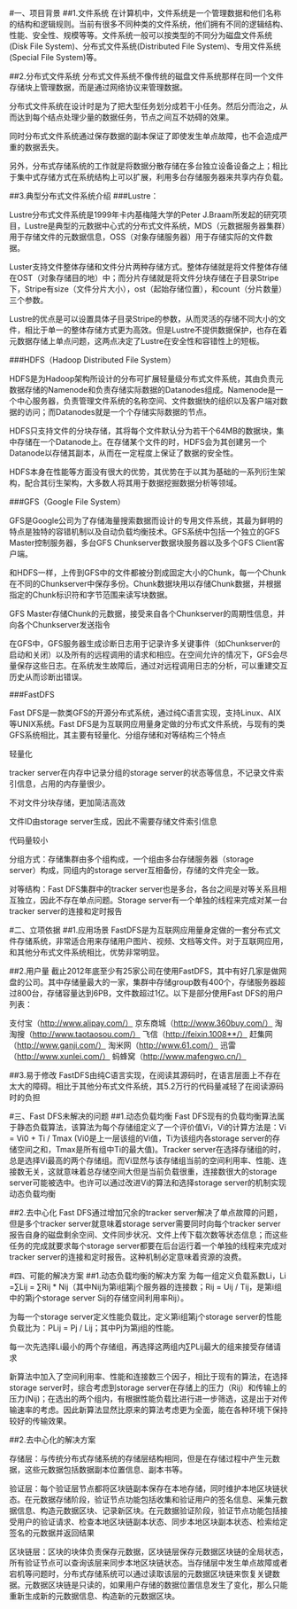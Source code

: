 #一、项目背景
##1.文件系统
在计算机中，文件系统是一个管理数据和他们名称的结构和逻辑规则。当前有很多不同种类的文件系统，他们拥有不同的逻辑结构、性能、安全性、规模等等。文件系统一般可以按类型的不同分为磁盘文件系统(Disk File System)、分布式文件系统(Distributed File System)、专用文件系统(Special File System)等。

##2.分布式文件系统
分布式文件系统不像传统的磁盘文件系统那样在同一个文件存储﻿块上管理数据，而是通过网络协议来管理数据。

分布式文件系统在设计时是为了把大型任务划分成若干小任务。然后分而治之，从而达到每个结点处理少量的数据任务，节点之间互不妨碍的效果。

同时分布式文件系统通过保存数据的副本保证了即使发生单点故障，也不会造成严重的数据丢失。

另外，分布式存储系统的工作就是将数据分散存储在多台独立设备设备之上；相比于集中式存储方式在系统结构上可以扩展，利用多台存储服务器来共享内存负载。

##3.典型分布式文件系统介绍
###Lustre：    

Lustre分布式文件系统是1999年卡内基梅隆大学的Peter J.Braam所发起的研究项目，Lustre是典型的元数据中心式的分布式文件系统，MDS（元数据服务器集群）用于存储文件的元数据信息，OSS（对象存储服务器）用于存储实际的文件数据。

Luster支持文件整体存储和文件分片两种存储方式。整体存储就是将文件整体存储在OST（对象存储目的地）中；而分片存储就是将文件分块存储在子目录Stripe下，Stripe有size（文件分片大小），ost（起始存储位置），和count（分片数量）三个参数。

Lustre的优点是可以设置具体子目录Stripe的参数，从而灵活的存储不同大小的文件，相比于单一的整体存储方式更为高效。但是Lustre不提供数据保护，也存在着元数据存储上单点问题，这两点决定了Lustre在安全性和容错性上的短板。

###HDFS（Hadoop Distributed File System）

HDFS是为Hadoop架构所设计的分布可扩展轻量级分布式文件系统，其由负责元数据存储的Namenode和负责存储实际数据的Datanodes组成。Namenode是一个中心服务器，负责管理文件系统的名称空间、文件数据快的组织以及客户端对数据的访问；而Datanodes就是一个个存储实际数据的节点。

HDFS只支持文件的分块存储，其将每个文件默认分为若干个64MB的数据块，集中存储在一个Datanode上。在存储某个文件的时，HDFS会为其创建另一个Datanode以存储其副本，从而在一定程度上保证了数据的安全性。

HDFS本身在性能等方面没有很大的优势，其优势在于以其为基础的一系列衍生架构，配合其衍生架构，大多数人将其用于数据挖掘数据分析等领域。

###GFS（Google File System）

﻿GFS是Google公司为了存储海量搜索数据而设计的专用文件系统，其最为鲜明的特点是独特的容错机制以及自动负载均衡技术。GFS系统中包括一个独立的GFS Master控制服务器，多台GFS Chunkserver数据块服务器以及多个GFS Client客户端。

和HDFS一样，上传到GFS中的文件都被分割成固定大小的Chunk，每一个Chunk在不同的Chunkserver中保存多份。Chunk数据块用以存储Chunk数据，并根据指定的Chunk标识符和字节范围来读写块数据。  

GFS Master存储Chunk的元数据，接受来自各个Chunkserver的周期性信息，并向各个Chunkserver发送指令

  在GFS中，GFS服务器生成诊断日志用于记录许多关键事件（如Chunkserver的启动和关闭）以及所有的远程调用的请求和相应。在空间允许的情况下，GFS会尽量保存这些日志。在系统发生故障后，通过对远程调用日志的分析，可以重建交互历史从而诊断出错误。

###FastDFS

Fast DFS是一款类GFS的开源分布式系统，通过纯C语言实现，支持Linux、AIX等UNIX系统。Fast DFS是为互联网应用量身定做的分布式文件系统，与现有的类GFS系统相比，其主要有轻量化、分组存储和对等结构三个特点

轻量化

tracker server在内存中记录分组的storage server的状态等信息，不记录文件索引信息，占用的内存量很少。  

不对文件分块存储，更加简洁高效

文件ID由storage server生成，因此不需要存储文件索引信息

代码量较小

分组方式：存储集群由多个组构成，一个组由多台存储服务器（storage　server）构成，同组内的storage server互相备份，存储的文件完全一致。

对等结构：Fast DFS集群中的tracker server也是多台，各台之间是对等关系且相互独立，因此不存在单点问题。Storage server有一个单独的线程来完成对某一台tracker server的连接和定时报告

#二、立项依据
##1.应用场景
FastDFS是为互联网应用量身定做的一套分布式文件存储系统，非常适合用来存储用户图片、视频、文档等文件。对于互联网应用，和其他分布式文件系统相比，优势非常明显。

##2.用户量
截止2012年底至少有25家公司在使用FastDFS，其中有好几家是做网盘的公司。其中存储量最大的一家，集群中存储group数有400个，存储服务器超过800台，存储容量达到6PB，文件数超过1亿。以下是部分使用Fast DFS的用户列表：

支付宝（http://www.alipay.com/）
京东商城（http://www.360buy.com/）
淘淘搜（http://www.taotaosou.com/）
飞信（http://feixin.1008**/）
赶集网（http://www.ganji.com/）
淘米网（http://www.61.com/）
迅雷（http://www.xunlei.com/）
蚂蜂窝（http://www.mafengwo.cn/）

##3.易于修改
FastDFS由纯C语言实现，在阅读其源码时，在语言层面上不存在太大的障碍。相比于其他分布式文件系统，其5.2万行的代码量减轻了在阅读源码时的负担


#三、Fast DFS未解决的问题
##1.动态负载均衡
Fast DFS现有的负载均衡算法属于静态负载算法，该算法为每个存储组定义了一个评价值Vi，Vi的计算方法是：Vi = Vi0 + Ti / Tmax (Vi0是上一层该组的Vi值，Ti为该组内各storage server的存储空间之和，Tmax是所有组中Ti的最大值)。Tracker server在选择存储组的时，总是选择Vi最高的两个存储组。而Vi显然与该存储组当前的空间利用率、性能、连接数无关，这就意味着总存储空间大但是当前负载很重，连接数很大的storage server可能被选中。也许可以通过改进Vi的算法和选择storage server的机制实现动态负载均衡

##2.去中心化
Fast DFS通过增加冗余的tracker server解决了单点故障的问题，但是多个tracker server就意味着storage server需要同时向每个tracker server报告自身的磁盘剩余空间、文件同步状况、文件上传下载次数等状态信息；而这些任务的完成就要求每个storage server都要在后台运行着一个单独的线程来完成对tracker server的连接和定时报告。这种机制必定意味着资源的浪费。



#四、可能的解决方案
##1.动态负载均衡的解决方案
为每一组定义负载系数Li，Li =∑Lij = ∑Rij * Nij（其中Nij为第i组第j个服务器的连接数；Rij = Uij / Tij，是第i组中的第j个storage server Sij的存储空间利用率Rij）。

为每一个storage server定义性能负载比，定义第i组第j个storage server的性能负载比为：PLij = Pj / Lij；其中Pj为第j组的性能。

每一次先选择Li最小的两个存储组，再选择这两组内∑PLij最大的组来接受存储请求

新算法中加入了空间利用率、性能和连接数三个因子，相比于现有的算法，在选择storage server时，综合考虑到storage server在存储上的压力（Rij）和传输上的压力(Nij)；在选出的两个组内，有根据性能负载比进行进一步筛选，这是出于对传输速率的考虑。因此新算法显然比原来的算法考虑更为全面，能在各种环境下保持较好的传输效果。

##2.去中心化的解决方案                                 

存储层：与传统分布式存储系统的存储层结构相同，但是在存储过程中产生元数据，这些元数据包括数据副本位置信息、副本书等。

验证层：每个验证层节点都将区块链副本保存在本地存储，同时维护本地区块链状态。在元数据存储阶段，验证节点功能包括收集和验证用户的签名信息、采集元数据信息、构造元数据区块、记录新区块。在元数据验证阶段，验证节点功能包括接受用户的验证请求、检查本地区块链副本状态、同步本地区块副本状态、检索给定签名的元数据并返回结果

区块链层：区块的块体负责保存元数据，区块链层保存元数据区块链的全局状态，所有验证节点可以查询该层来同步本地区块链状态。当存储层中发生单点故障或者宕机等问题时，分布式存储系统可以通过读取该层的元数据区块链来恢复关键数据。元数据区块链是只读的，如果用户存储的数据位置信息发生了变化，那么只能重新生成新的元数据信息、构造新的元数据区块。
